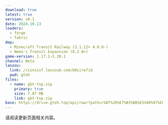 ```yaml
---
download: true
latest: true
version: v0.1
date: 2024.10.13
loaders:
  - forge
  - fabric
dep:
  - Minecraft Transit Railway (3.1.12+ 4.0.0-)
  - Nemo's Transit Expansion (0.2.0+)
game-version: 1.17.1~1.20.1
channel: Beta
lanzou:
  link: //xinxinf.lanzoub.com/b0zirw7id
  pwd: gteh
files:
  - name: gbt-tsp.zip
    primary: true
    size: 7.87 MB
    link: gbt-tsp.zip
base: https://drive.gteh.top/api/raw/?path=/GBT%20%E7%B3%BB%E5%88%97%E8%BF%BD%E5%8A%A0%E5%8C%85/road/v0.1/
---
```


请阅读更新页面相关内容。